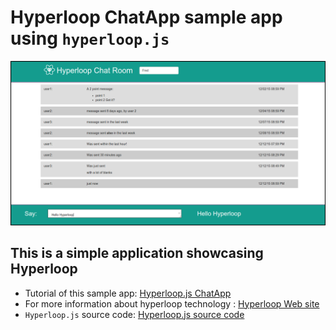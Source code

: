 # Hyperloop ChatApp sample app using `hyperloop.js`

![Screen](https://raw.githubusercontent.com/ruby-hyperloop/hyperloop-js-chatapp/master/hyperloopjschatappscreenshot.png)

## This is a simple application showcasing **Hyperloop**

+ Tutorial of this sample app: [Hyperloop.js ChatApp](http://ruby-hyperloop.io/tutorials/hyperloopjs/chatapp/)
+ For more information about hyperloop technology : [Hyperloop Web site](http://ruby-hyperloop.io/)
+ `Hyperloop.js` source code: [Hyperloop.js source code](https://github.com/ruby-hyperloop/hyperloop-js)